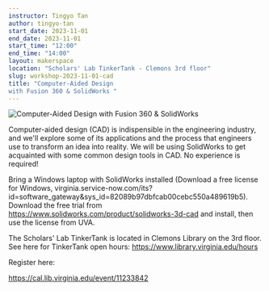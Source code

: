 ```yaml
---
instructor: Tingyo Tan
author: tingyo-tan
start_date: 2023-11-01
end_date: 2023-11-01
start_time: "12:00"
end_time: "14:00"
layout: makerspace
location: "Scholars' Lab TinkerTank - Clemons 3rd floor"
slug: workshop-2023-11-01-cad
title: "Computer-Aided Design 
with Fusion 360 & SolidWorks "
---
```


![Computer-Aided Design 
with Fusion 360 & SolidWorks ](/assets/post-media/workshops/solidworks.jpg)

Computer-aided design (CAD) is indispensible in the engineering industry, and we'll explore some of its applications and the process that engineers use to transform an idea into reality. We will be using SolidWorks to get acquainted with some common design tools in CAD. No experience is required!


Bring a Windows laptop with SolidWorks installed (Download a free license for Windows, virginia.service-now.com/its?id=software_gateway&sys_id=82089b97dbfcab00cebc550a489619b5). Download the free trial from https://www.solidworks.com/product/solidworks-3d-cad and install, then use the license from UVA.

The Scholars' Lab TinkerTank is located in Clemons Library on the 3rd floor. See here for TinkerTank open hours: <a href="https://www.library.virginia.edu/hours">https://www.library.virginia.edu/hours</a>

Register here:

[https://cal.lib.virginia.edu/event/11233842 ](https://cal.lib.virginia.edu/event/11233842)
